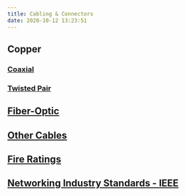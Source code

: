 ```yaml
---
title: Cabling & Connectors
date: 2020-10-12 13:23:51
---
```


## Copper
### [Coaxial](2020-10-12--13-28-55Z--coaxial.md)
### [Twisted Pair](2020-10-12--13-50-35Z--twisted_pair.md)

## [Fiber-Optic](2020-10-13--12-47-05Z--fiber_optic.md)

## [Other Cables](2020-10-13--13-04-40Z--other_cables.md)
## [Fire Ratings](2020-10-13--13-08-24Z--fire_ratings.md)
## [Networking Industry Standards - IEEE](2020-10-13--13-12-35Z--networking_industry_standards_ieee.md)
